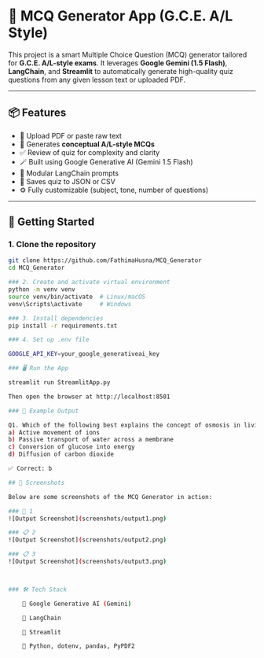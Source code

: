 # 🧠 MCQ Generator App (G.C.E. A/L Style)

This project is a smart Multiple Choice Question (MCQ) generator tailored for **G.C.E. A/L-style exams**. It leverages **Google Gemini (1.5 Flash)**, **LangChain**, and **Streamlit** to automatically generate high-quality quiz questions from any given lesson text or uploaded PDF.

---

## 📦 Features

- 🧾 Upload PDF or paste raw text
- 🧠 Generates **conceptual A/L-style MCQs**
- ✅ Review of quiz for complexity and clarity
- 🪄 Built using Google Generative AI (Gemini 1.5 Flash)
- 🔗 Modular LangChain prompts
- 📄 Saves quiz to JSON or CSV
- ⚙️ Fully customizable (subject, tone, number of questions)

---


## 🚀 Getting Started

### 1. Clone the repository

```bash
git clone https://github.com/FathimaHusna/MCQ_Generator
cd MCQ_Generator

### 2. Create and activate virtual environment
python -m venv venv
source venv/bin/activate  # Linux/macOS
venv\Scripts\activate     # Windows

### 3. Install dependencies
pip install -r requirements.txt

### 4. Set up .env file

GOOGLE_API_KEY=your_google_generativeai_key

### 🖥️ Run the App

streamlit run StreamlitApp.py

Then open the browser at http://localhost:8501

### 🧪 Example Output

Q1. Which of the following best explains the concept of osmosis in living cells?
a) Active movement of ions
b) Passive transport of water across a membrane
c) Conversion of glucose into energy
d) Diffusion of carbon dioxide

✅ Correct: b

## 📸 Screenshots

Below are some screenshots of the MCQ Generator in action:

### 🧾 1
![Output Screenshot](screenshots/output1.png)

### 📋 2
![Output Screenshot](screenshots/output2.png)

### 📋 3
![Output Screenshot](screenshots/output3.png)



### 🛠️ Tech Stack

    🔮 Google Generative AI (Gemini)

    🧩 LangChain

    📘 Streamlit

    🐍 Python, dotenv, pandas, PyPDF2

